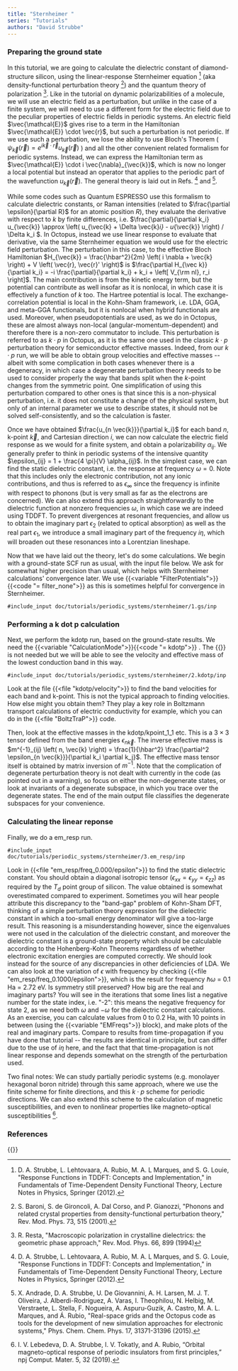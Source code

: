 ```yaml
---
title: "Sternheimer "
series: "Tutorials"
authors: "David Strubbe"
---
```


### Preparing the ground state

In this tutorial, we are going to calculate the dielectric constant of diamond-structure silicon, using the linear-response Sternheimer equation [^footnote-4] (aka density-functional perturbation theory [^footnote-2]) and the quantum theory of polarization [^footnote-3]. Like in the tutorial on dynamic polarizabilities of a molecule, we will use an electric field as a perturbation, but unlike in the case of a finite system, we will need to use a different form for the electric field due to the peculiar properties of electric fields in periodic systems. An electric field $\vec{\mathcal{E}}$ gives rise to a term in the Hamiltonian $\vec{\mathcal{E}} \cdot \vec{r}$, but such a perturbation is not periodic. If we use such a perturbation, we lose the ability to use Bloch's Theorem
( $\psi_{\vec{k}} \left( \vec{r} \right) = e^{i \vec{k} \cdot \vec{r}} u_{\vec{k}} \left( \vec{r} \right)$ ) 
and all the other convenient related formalism for periodic systems. Instead, we can express the Hamiltonian term as 
$\vec{\mathcal{E}} \cdot i \vec{\nabla}_{\vec{k}}$, which is now no longer a local potential but instead an operator that applies to the periodic part of the wavefunction $u_{\vec{k}} \left( \vec{r} \right)$. The general theory is laid out in Refs. [^footnote-4] and [^footnote-5].

While some codes such as Quantum ESPRESSO use this formalism to calculate dielectric constants, or Raman intensities (related to $\frac{\partial \epsilon}{\partial R}$ for an atomic position $R$), they evaluate the derivative with respect to $k$ by finite differences, i.e. 
$\frac{\partial}{\partial k_i} u_{\vec{k}} \approx \left( u_{\vec{k} + \Delta \vec{k}_i} - u_{\vec{k}} \right) / \Delta k_i $. 
In Octopus, instead we use linear response to evaluate that derivative, via the same Sternheimer equation we would use for the electric field perturbation. The perturbation in this case, to the effective Bloch Hamiltonian $H_{\vec{k}} = \frac{\hbar^2}{2m} \left( i \nabla + \vec{k} \right) + V \left( \vec{r}, \vec{r}' \right)$ is $\frac{\partial H_{\vec k}}{\partial k_i} = -i \frac{\partial}{\partial k_i} + k_i + \left[ V_{\rm nl}, r_i \right]$. The main contribution is from the kinetic energy term, but the potential can contribute as well insofar as it is nonlocal, in which case it is effectively a function of $k$ too. The Hartree potential is local. The exchange-correlation potential is local in the Kohn-Sham framework, i.e. LDA, GGA, and meta-GGA functionals, but it is nonlocal when hybrid functionals are used. Moreover, when pseudopotentials are used, as we do in Octopus, these are almost always non-local (angular-momentum-dependent) and therefore there is a non-zero commutator to include. This perturbation is referred to as $k \cdot p$ in Octopus, as it is the same one used in the classic $k \cdot p$ perturbation theory for semiconductor effective masses. Indeed, from our $k \cdot p$ run, we will be able to obtain group velocities and effective masses -- albeit with some complication in both cases whenever there is a degeneracy, in which case a degenerate perturbation theory needs to be used to consider properly the way that bands split when the $k$-point changes from the symmetric point. One simplification of using this perturbation compared to other ones is that since this is a non-physical perturbation, i.e. it does not constitute a change of the physical system, but only of an internal parameter we use to describe states, it should not be solved self-consistently, and so the calculation is faster.

Once we have obtained $\frac{u_{n \vec{k}}}{\partial k_i}$ for each band $n$, k-point $\vec{k}$, and Cartesian direction $i$, we can now calculate the electric field response as we would for a finite system, and obtain a polarizability $\alpha_{ij}$. We generally prefer to think in periodic systems of the intensive quantity $\epsilon_{ij} = 1 + \frac{4 \pi}{V} \alpha_{ij}$. In the simplest case, we can find the static dielectric constant, i.e. the response at frequency $\omega = 0$. Note that this includes only the electronic contribution, not any ionic contributions, and thus is referred to as $\epsilon_\infty$ since the frequency is infinite with respect to phonons (but is very small as far as the electrons are concerned). We can also extend this approach straightforwardly to the dielectric function at nonzero frequencies $\omega$, in which case we are indeed using TDDFT. To prevent divergences at resonant frequencies, and allow us to obtain the imaginary part $\epsilon_2$ (related to optical absorption) as well as the real part $\epsilon_1$, we introduce a small imaginary part of the frequency $i \eta$, which will broaden out these resonances into a Lorentzian lineshape.

Now that we have laid out the theory, let's do some calculations. We begin with a ground-state SCF run as usual, with the input file below. We ask for somewhat higher precision than usual, which helps with Sternheimer calculations' convergence later. We use {{<variable "FilterPotentials">}}{{<code "= filter_none">}} as this is sometimes helpful for convergence in Sternheimer.

```text
#include_input doc/tutorials/periodic_systems/sternheimer/1.gs/inp
```

### Performing a k dot p calculation

Next, we perform the kdotp run, based on the ground-state results. We need the {{<variable "CalculationMode">}}{{<code "= kdotp">}} . The {{<variable ExtraStates>}} is not needed but we will be able to see the velocity and effective mass of the lowest conduction band in this way.

```text
#include_input doc/tutorials/periodic_systems/sternheimer/2.kdotp/inp
```

Look at the file {{<file "kdotp/velocity">}} to find the band velocities for each band and k-point. This is not the typical approach to finding velocities. How else might you obtain them? They play a key role in Boltzmann transport calculations of electric conductivity for example, which you can do in the {{<file "BoltzTraP">}} code.

Then, look at the effective masses in the kdotp/kpoint_1_1 etc. This is a $3 \times 3$ tensor defined from the band energies $\epsilon_{n \vec{k}}$. The inverse effective mass is $m^{-1}_{ij} \left( n, \vec{k} \right) = \frac{1}{\hbar^2} \frac{\partial^2 \epsilon_{n \vec{k}}}{\partial k_i \partial k_j}$. The effective mass tensor itself is obtained by matrix inversion of $m^{-1}$. Note that the complication of degenerate perturbation theory is not dealt with currently in the code (as pointed out in a warning), so focus on either the non-degenerate states, or look at invariants of a degenerate subspace, in which you trace over the degenerate states. The end of the main output file classifies the degenerate subspaces for your convenience.

### Calculating the linear reponse

Finally, we do a em_resp run.

```text
#include_input doc/tutorials/periodic_systems/sternheimer/3.em_resp/inp
```

Look in {{<file "em_resp/freq_0.000/epsilon">}} to find the static dielectric constant. You should obtain a diagonal isotropic tensor ($\epsilon_{xx} = \epsilon_{yy} = \epsilon_{zz}$) as required by the $T_d$ point group of silicon. The value obtained is somewhat overestimated compared to experiment. Sometimes you will hear people attribute this discrepancy to the "band-gap" problem of Kohn-Sham DFT, thinking of a simple perturbation theory expression for the dielectric constant in which a too-small energy denominator will give a too-large result. This reasoning is a misunderstanding however, since the eigenvalues were not used in the calculation of the dielectric constant, and moreover the dielectric constant is a ground-state property which should be calculable according to the Hohenberg-Kohn Theorems regardless of whether electronic excitation energies are computed correctly. We should look instead for the source of any discrepancies in other deficiencies of LDA. We can also look at the variation of $\epsilon$ with frequency by checking {{<file "em_resp/freq_0.1000/epsilon">}}, which is the result for frequency $\hbar \omega$ = 0.1 Ha = 2.72 eV. Is symmetry still preserved? How big are the real and imaginary parts? You will see in the iterations that some lines list a negative number for the state index, i.e. "-2": this means the negative frequency for state 2, as we need both $\omega$ and $-\omega$ for the dielectric constant calculations. As an exercise, you can calculate values from 0 to 0.2 Ha, with 10 points in between (using the {{<variable "EMFreqs">}} block), and make plots of the real and imaginary parts. Compare to results from time-propagation if you have done that tutorial -- the results are identical in principle, but can differ due to the use of $i \eta$ here, and the fact that that time-propagation is not linear response and depends somewhat on the strength of the perturbation used.

Two final notes: We can study partially periodic systems (e.g. monolayer hexagonal boron nitride) through this same approach, where we use the finite scheme for finite directions, and this $k \cdot p$ scheme for periodic directions. We can also extend this scheme to the calculation of magnetic susceptibilities, and even to nonlinear properties like magneto-optical susceptibilities [^footnote-6].

### References

[^footnote-1]: X. Andrade, S. Botti, M. A. L. Marques, and A. Rubio, "Time-dependent density functional theory scheme for efficient calculations of dynamic (hyper)polarizabilities," J. Chem. Phys. 126, 184106 (2007)
[^footnote-2]: S. Baroni, S. de Gironcoli, A. Dal Corso, and P. Gianozzi, "Phonons and related crystal properties from density-functional perturbation theory," Rev. Mod. Phys. 73, 515 (2001).
[^footnote-3]: R. Resta, "Macroscopic polarization in crystalline dielectrics: the geometric phase approach," Rev. Mod. Phys. 66, 899 (1994)
[^footnote-4]: D. A. Strubbe, L. Lehtovaara, A. Rubio, M. A. L Marques, and S. G. Louie, "Response Functions in TDDFT: Concepts and Implementation," in Fundamentals of Time-Dependent Density Functional Theory, Lecture Notes in Physics, Springer (2012).
[^footnote-5]: X. Andrade, D. A. Strubbe, U. De Giovannini, A. H. Larsen, M. J. T. Oliveira, J. Alberdi-Rodríguez, A. Varas, I. Theophilou, N. Helbig, M. Verstraete, L. Stella, F. Nogueira, A. Aspuru-Guzik, A. Castro, M. A. L. Marques, and Á. Rubio, "Real-space grids and the Octopus code as tools for the development of new simulation approaches for electronic systems," Phys. Chem. Chem. Phys. 17, 31371-31396 (2015).
[^footnote-6]: I. V. Lebedeva, D. A. Strubbe, I. V. Tokatly, and A. Rubio, “Orbital magneto-optical response of periodic insulators from first principles,” npj Comput. Mater. 5, 32 (2019).


{{<tutorial-footer>}}